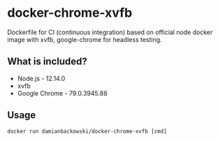 # docker-chrome-xvfb

Dockerfile for CI (continuous integration) based on official node docker image with xvfb, google-chrome for headless testing.

## What is included?

* Node.js - 12.14.0
* xvfb
* Google Chrome - 79.0.3945.88

## Usage

```
docker run damianbackowski/docker-chrome-xvfb [cmd]
```
